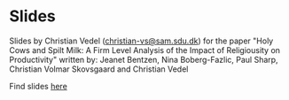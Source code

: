 # Slides 
Slides by Christian Vedel (christian-vs@sam.sdu.dk) for the paper "Holy Cows and Spilt Milk: A Firm Level Analysis of the Impact of Religiousity on Productivity" written by: Jeanet Bentzen, Nina Boberg-Fazlic, Paul Sharp, Christian Volmar Skovsgaard and Christian Vedel

Find slides [here](https://raw.githack.com/christianvedels/Slides_Holy_Cows/main/Slides15min.html#1)
 
